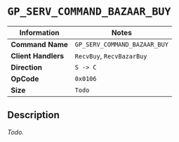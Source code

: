 # `GP_SERV_COMMAND_BAZAAR_BUY`

| Information               | Notes |
|---                        |---    |
| **Command Name**          | `GP_SERV_COMMAND_BAZAAR_BUY` |
| **Client Handlers**       | `RecvBuy`, `RecvBazarBuy` |
| **Direction**             | `S -> C` |
| **OpCode**                | `0x0106` |
| **Size**                  | `Todo` |

## Description

_Todo._
